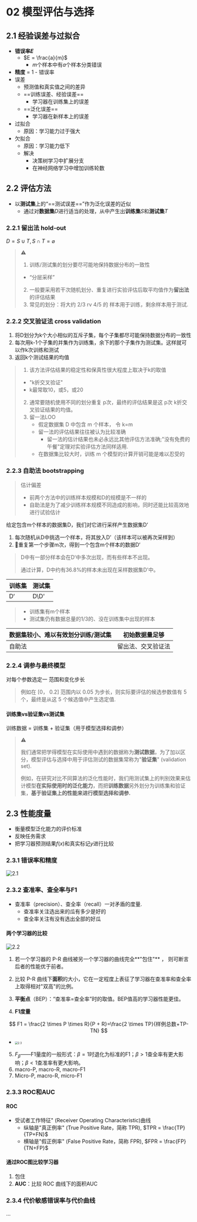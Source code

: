 # 02 模型评估与选择

## 2.1 经验误差与过拟合

- **错误率$E$**
  - $E = \frac{a}{m}$
    - $m$个样本中有$a$个样本分类错误
- **精度** = 1 - 错误率
- 误差
  - 预测值和真实值之间的差异
  - ==训练误差、经验误差==
    - 学习器在训练集上的误差
  - ==泛化误差==
    - 学习器在新样本上的误差
- 过拟合
  - 原因：学习能力过于强大
- 欠拟合
  - 原因：学习能力低下
  - 解决
    - 决策树学习中扩展分支
    - 在神经网络学习中增加训练轮数

## 2.2 评估方法

- 以**测试集**上的“==测试误差==”作为泛化误差的近似
  - 通过对**数据集**$D$进行适当的处理，从中产生出**训练集**$S$和**测试集**$T$

### 2.2.1 留出法 hold-out

$D = S \cup T, S \cap T = \varnothing$

> ⚠️
>
> 1. 训练/测试集的划分要尽可能地保持数据分布的一致性
>
> - “分层采样”
>
> 2. 一般要采用若干次随机划分、重复进行实验评估后取平均值作为**留出法**的评估结果
> 3.  常见的划分：将大约 2/3 rv 4/5 的 样本用于训练，剩余样本用于测试.

### 2.2.2 交叉验证法 cross validation

1. 将D划分为k个大小相似的互斥子集，每个子集都尽可能保持数据分布的一致性
2. 每次用k-1个子集的并集作为训练集，余下的那个子集作为测试集。这样就可以作k次训练和测试
3. 返回k个测试结果的均值

> 1. 该方法评估结果的稳定性和保真性很大程度上取决于k的取值
>
> - "k折交叉验证"
> - k最常取10，或5，或20
>
> 2. 通常要随机使用不同的划分重复 p次，最终的评估结果是这 p次 k折交叉验证结果的均值。
> 3. 留一法LOO
>    - 假定数据集 D 中包含 m 个样本， 令 k=m 
>    - 留一法的评估结果往往被认为比较准确
>      - 留一法的估计结果也未必永远比其他评估方法准确;"没有免费的午餐"定理对实验评估方法同样适用.
>    - 在数据集比较大时，训练 m 个模型的计算开销可能是难以忍受的

### 2.2.3 自助法 bootstrapping

> 估计偏差
>
> - 前两个方法中的训练样本规模和D的规模是不一样的
> - 自助法是为了减少训练样本规模不同造成的影响，同时还能比较高效地进行试验估计

给定包含m个样本的数据集D，我们对它进行采样产生数据集D‘

1. 每次随机从D中挑选一个样本，将其放入D’（该样本可以被再次采样到）
2. 🔁重复第一个步骤m次，得到一个包含m个样本的数据D‘

> D中有一部分样本会在D‘中多次出现，而有些样本不出现。
>
> 通过计算，D中约有36.8%的样本未出现在采样数据集D’中。

| 训练集 | 测试集 |
| ------ | ------ |
| D‘     | D\D'   |

> - 训练集有m个样本
> - 测试集仍有数据总量的1/3的、没在训练集中出现的样本

| 数据集较小、难以有效划分训练/测试集 | 初始数据量足够     |
| ----------------------------------- | ------------------ |
| 自助法                              | 留出法、交叉验证法 |

### 2.2.4 调参与最终模型

对每个参数选定一 范围和变化步长

> 例如在 [0， 0.2] 范围内以 0.05 为步长，则实际要评估的候选参数值有 5 个，最终是从这 5 个候选值中产生选定值.

#### 训练集vs验证集vs测试集

训练数据 = 训练集 + 验证集（用于模型选择和调参）

> ⚠️
>
> 我们通常把学得模型在实际使用中遇到的数据称为**测试数据**，为了加以区分，模型评估与选择中用于评估测试的数据集常称为"**验证集**" (validation set). 
>
> 例如，在研究对比不同算法的泛化性能时，我们用测试集上的判别效果来估计模型**在实际使用时的泛化能力**，而把**训练数据**另外划分为训练集和验证集，**基于验证集上的性能来进行模型选择和调参.**

## 2.3 性能度量

- 衡量模型泛化能力的评价标准
- 反映任务需求
- 把学习器预测结果$f(x)$和真实标记$y$进行比较

### 2.3.1 错误率和精度

![2.1](pic/2.1.png)

### 2.3.2 查准率、查全率与F1

- 查准率（precision）、查全率（recall）一对矛盾的度量.
  - 查准率关注选出来的瓜有多少是好的
  - 查全率关注有没有选出全部的好瓜

#### 两个学习器的比较

![2.2](pic/2.2.png)

1. 若一个学习器的 P-R 曲线被另一个学习器的曲线完全**"包住"** ， 则可断言后者的性能优于前者。

2. 比较 P-R 曲线下**面积**的大小，它在一定程度上表征了学习器在查准率和查全率上取得相对"双高"的比例。
3. **平衡点**（BEP）：“查准率=查全率”时的取值。BEP值高的学习器性能更佳。
4. **F1度量**

$$
F1 = \frac{2 \times P \times R}{P + R}=\frac{2 \times TP}{样例总数+TP-TN}
$$

- <img src="pic/2.3.png" alt="2.3" style="zoom:50%;" />

5. $F_{\beta}$——F1量度的一般形式：$\beta=1$时退化为标准的F1；$\beta>1$查全率有更大影响；$\beta<1$查准率有更大影响。
6. macro-P, macro-R, macro-F1
7. Micro-P, macro-R, micro-F1



### 2.3.3 ROC和AUC

####  ROC

- 受试者工作特征" (Receiver Operating Characteristic)曲线
  - 纵轴是"真正例率" (True Positive Rate，简称 TPR), $TPR = \frac{TP}{TP+FN}$
  - 横轴是"假正例率" (False Positive Rate，简称 FPR), $FPR = \frac{FP}{TN+FP}$

#### 通过ROC图比较学习器

1. 包住
2. **AUC**：比较 ROC 曲线下的面积AUC



### 2.3.4 代价敏感错误率与代价曲线

...
